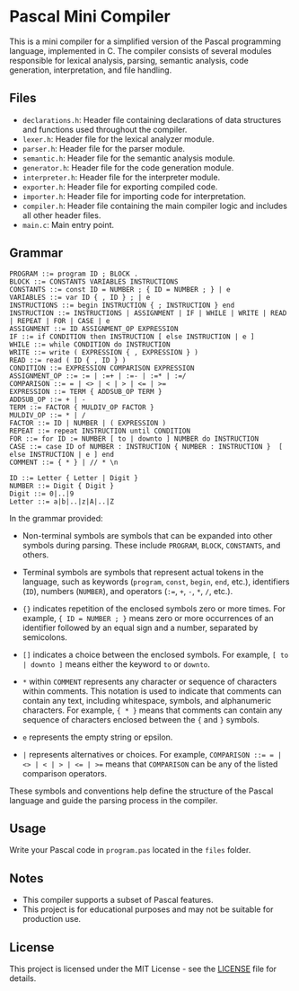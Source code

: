 # Pascal Mini Compiler

This is a mini compiler for a simplified version of the Pascal programming language, implemented in C. The compiler consists of several modules responsible for lexical analysis, parsing, semantic analysis, code generation, interpretation, and file handling. 

## Files

- `declarations.h`: Header file containing declarations of data structures and functions used throughout the compiler.
- `lexer.h`: Header file for the lexical analyzer module.
- `parser.h`: Header file for the parser module.
- `semantic.h`: Header file for the semantic analysis module.
- `generator.h`: Header file for the code generation module.
- `interpreter.h`: Header file for the interpreter module.
- `exporter.h`: Header file for exporting compiled code.
- `importer.h`: Header file for importing code for interpretation.
- `compiler.h`: Header file containing the main compiler logic and includes all other header files.
- `main.c`: Main entry point.

## Grammar

```plaintext
PROGRAM ::= program ID ; BLOCK .
BLOCK ::= CONSTANTS VARIABLES INSTRUCTIONS
CONSTANTS ::= const ID = NUMBER ; { ID = NUMBER ; } | e
VARIABLES ::= var ID { , ID } ; | e
INSTRUCTIONS ::= begin INSTRUCTION { ; INSTRUCTION } end
INSTRUCTION ::= INSTRUCTIONS | ASSIGNMENT | IF | WHILE | WRITE | READ | REPEAT | FOR | CASE | e
ASSIGNMENT ::= ID ASSIGNMENT_OP EXPRESSION
IF ::= if CONDITION then INSTRUCTION [ else INSTRUCTION | e ]
WHILE ::= while CONDITION do INSTRUCTION
WRITE ::= write ( EXPRESSION { , EXPRESSION } )
READ ::= read ( ID { , ID } )
CONDITION ::= EXPRESSION COMPARISON EXPRESSION
ASSIGNMENT_OP ::= := | :=+ | :=- | :=* | :=/
COMPARISON ::= = | <> | < | > | <= | >=
EXPRESSION ::= TERM { ADDSUB_OP TERM }
ADDSUB_OP ::= + | -
TERM ::= FACTOR { MULDIV_OP FACTOR }
MULDIV_OP ::= * | /
FACTOR ::= ID | NUMBER | ( EXPRESSION )
REPEAT ::= repeat INSTRUCTION until CONDITION
FOR ::= for ID := NUMBER [ to | downto ] NUMBER do INSTRUCTION
CASE ::= case ID of NUMBER : INSTRUCTION { NUMBER : INSTRUCTION }  [ else INSTRUCTION | e ] end
COMMENT ::= { * } | // * \n

ID ::= Letter { Letter | Digit }
NUMBER ::= Digit { Digit }
Digit ::= 0|..|9
Letter ::= a|b|..|z|A|..|Z
```

In the grammar provided:

- Non-terminal symbols are symbols that can be expanded into other symbols during parsing. These include `PROGRAM`, `BLOCK`, `CONSTANTS`, and others.

- Terminal symbols are symbols that represent actual tokens in the language, such as keywords (`program`, `const`, `begin`, `end`, etc.), identifiers (`ID`), numbers (`NUMBER`), and operators (`:=`, `+`, `-`, `*`, `/`, etc.).

- `{}` indicates repetition of the enclosed symbols zero or more times. For example, `{ ID = NUMBER ; }` means zero or more occurrences of an identifier followed by an equal sign and a number, separated by semicolons.

- `[]` indicates a choice between the enclosed symbols. For example, `[ to | downto ]` means either the keyword `to` or `downto`.

- `*` within `COMMENT` represents any character or sequence of characters within comments. This notation is used to indicate that comments can contain any text, including whitespace, symbols, and alphanumeric characters. For example, `{ * }` means that comments can contain any sequence of characters enclosed between the `{` and `}` symbols.

- `e` represents the empty string or epsilon.

- `|` represents alternatives or choices. For example, `COMPARISON ::= = | <> | < | > | <= | >=` means that `COMPARISON` can be any of the listed comparison operators.

These symbols and conventions help define the structure of the Pascal language and guide the parsing process in the compiler.

## Usage

Write your Pascal code in `program.pas` located in the `files` folder.

## Notes

- This compiler supports a subset of Pascal features.
- This project is for educational purposes and may not be suitable for production use.

## License

This project is licensed under the MIT License - see the [LICENSE](LICENSE) file for details.
